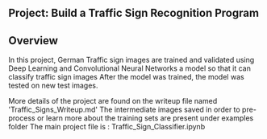 ## Project: Build a Traffic Sign Recognition Program

Overview
---
In this project, German Traffic sign images are trained and validated using Deep Learning and Convolutional Neural Networks a model so that it can classify traffic sign images  After the model was trained, the model was tested on new test images.

More details of the project are found on the writeup file named 'Traffic_Signs_Writeup.md'
The intermediate images saved in order to pre-process or learn more about the training sets are present under examples folder
The main project file is : Traffic_Sign_Classifier.ipynb



